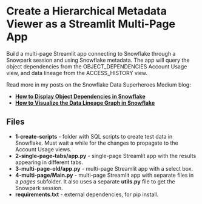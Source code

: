 # Create a Hierarchical Metadata Viewer as a Streamlit Multi-Page App

Build a multi-page Streamlit app connecting to Snowflake through a Snowpark session and using Snowflake metadata. The app will query the object dependencies from the OBJECT_DEPENDENCIES Account Usage view, and data lineage from the ACCESS_HISTORY view.

Read more in my posts on the Snowflake Data Superheroes Medium blog:

* [**How to Display Object Dependencies in Snowflake**](https://medium.com/snowflake/how-to-display-object-dependencies-in-snowflake-43914a7fc275)
* [**How to Visualize the Data Lineage Graph in Snowflake**](https://medium.com/snowflake/how-to-visualize-the-data-lineage-graph-in-snowflake-f0a356046380)

## Files

* **1-create-scripts** - folder with SQL scripts to create test data in Snowflake. Must wait a while for the changes to propagate to the Account Usage views.
* **2-single-page-tabs/app.py** - single-page Streamlit app with the results appearing in different tabs. 
* **3-multi-page-old/app.py** - multi-page Streamlit app with a select box.
* **4-multi-page/Main.py** - multi-page Streamlit app with separate files in a *pages* subfolder. It also uses a separate **utils.py** file to get the Snowpark session.
* **requirements.txt** - external dependencies, for pip install.